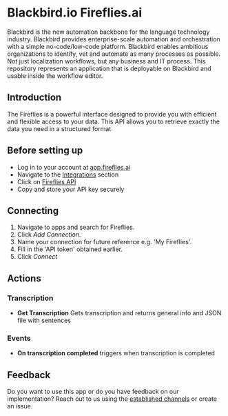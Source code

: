 # Blackbird.io Fireflies.ai

Blackbird is the new automation backbone for the language technology industry. Blackbird provides enterprise-scale automation and orchestration with a simple no-code/low-code platform. Blackbird enables ambitious organizations to identify, vet and automate as many processes as possible. Not just localization workflows, but any business and IT process. This repository represents an application that is deployable on Blackbird and usable inside the workflow editor.

## Introduction

<!-- begin docs -->

The Fireflies is a powerful interface designed to provide you with efficient and flexible access to your data. This API allows you to retrieve exactly the data you need in a structured format


## Before setting up

- Log in to your account at [app.fireflies.ai](https://app.fireflies.ai/)
- Navigate to the [Integrations](https://app.fireflies.ai/integrations) section
- Click on [Fireflies API](https://app.fireflies.ai/integrations/custom/fireflies)
- Copy and store your API key securely

## Connecting

1. Navigate to apps and search for Fireflies.
2. Click _Add Connection_.
3. Name your connection for future reference e.g. 'My Fireflies'.
4. Fill in the 'API token' obtained earlier.
5. Click _Connect_

## Actions

### Transcription

- **Get Transcription** Gets transcription and returns general info and JSON file with sentences

### Events

- **On transcription completed** triggers when transcription is completed

## Feedback

Do you want to use this app or do you have feedback on our implementation? Reach out to us using the [established channels](https://www.blackbird.io/) or create an issue.

<!-- end docs -->
